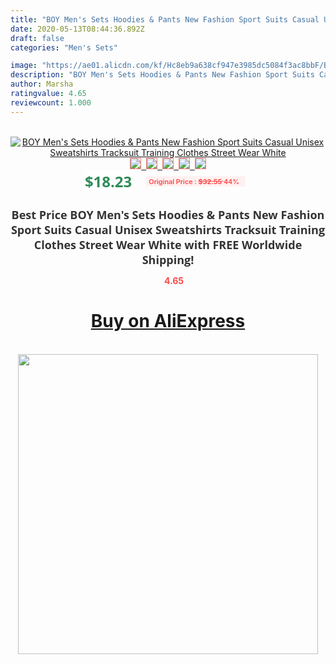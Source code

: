 ```yaml
---
title: "BOY Men's Sets Hoodies & Pants New Fashion Sport Suits Casual Unisex Sweatshirts Tracksuit Training Clothes Street Wear White"
date: 2020-05-13T08:44:36.892Z
draft: false
categories: "Men's Sets"

image: "https://ae01.alicdn.com/kf/Hc8eb9a638cf947e3985dc5084f3ac8bbF/BOY-Men-s-Sets-Hoodies-Pants-New-Fashion-Sport-Suits-Casual-Unisex-Sweatshirts-Tracksuit-Training-Clothes.jpg"
description: "BOY Men's Sets Hoodies & Pants New Fashion Sport Suits Casual Unisex Sweatshirts Tracksuit Training Clothes Street Wear White"
author: Marsha
ratingvalue: 4.65
reviewcount: 1.000
---
```

<br>
<div style="text-align: center;">
<a href="https://s.click.aliexpress.com/e/_9f6O1n" target="_blank" rel="nofollow noopener noreferrer"><img alt="BOY Men's Sets Hoodies & Pants New Fashion Sport Suits Casual Unisex Sweatshirts Tracksuit Training Clothes Street Wear White" class="magnifier-image" src="https://ae01.alicdn.com/kf/Hc8eb9a638cf947e3985dc5084f3ac8bbF/BOY-Men-s-Sets-Hoodies-Pants-New-Fashion-Sport-Suits-Casual-Unisex-Sweatshirts-Tracksuit-Training-Clothes.jpg_640x640.jpg">
<br>
<img style="border:1px solid salmon" src="https://ae01.alicdn.com/kf/Hc8eb9a638cf947e3985dc5084f3ac8bbF/BOY-Men-s-Sets-Hoodies-Pants-New-Fashion-Sport-Suits-Casual-Unisex-Sweatshirts-Tracksuit-Training-Clothes.jpg_120x120.jpg">&nbsp;&nbsp;<img style="border:1px solid salmon" src="https://ae01.alicdn.com/kf/Hb847b7f30d364a8892fdb49d0c5e4572s/BOY-Men-s-Sets-Hoodies-Pants-New-Fashion-Sport-Suits-Casual-Unisex-Sweatshirts-Tracksuit-Training-Clothes.jpg_120x120.jpg">&nbsp;&nbsp;<img style="border:1px solid salmon" src="https://ae01.alicdn.com/kf/H3aabc065a21c4aa8b9738df9c8db34edg/BOY-Men-s-Sets-Hoodies-Pants-New-Fashion-Sport-Suits-Casual-Unisex-Sweatshirts-Tracksuit-Training-Clothes.jpg_120x120.jpg">&nbsp;&nbsp;<img style="border:1px solid salmon" src="https://ae01.alicdn.com/kf/H038302142a6c48008fb8ec0cc5369f50B/BOY-Men-s-Sets-Hoodies-Pants-New-Fashion-Sport-Suits-Casual-Unisex-Sweatshirts-Tracksuit-Training-Clothes.jpg_120x120.jpg">&nbsp;&nbsp;<img style="border:1px solid salmon" src="https://ae01.alicdn.com/kf/H69c12701f2d54562b1f8434e0ea39ad1y/BOY-Men-s-Sets-Hoodies-Pants-New-Fashion-Sport-Suits-Casual-Unisex-Sweatshirts-Tracksuit-Training-Clothes.jpg_120x120.jpg"></a></div><br0>
<div style="text-align: center;"><span style="background-color: white; border: 0px; box-sizing: border-box; color: seagreen; display: inline-block; font-family: &quot;open sans&quot; , &quot;arial&quot; , &quot;helvetica&quot; , sans-serif , &quot;heiti&quot;; font-size: 24px; font-stretch: inherit; font-weight: 700; line-height: inherit; margin: 0px 10px 0px 0px; padding: 0px; vertical-align: middle;">$18.23 </span>
<span style="background: rgb(255 , 241 , 241); border-radius: 3px; border: 0px; box-sizing: border-box; color: #ff4747; display: inline-block; font-family: inherit; font-size: 12px; font-stretch: inherit; font-style: inherit; font-variant: inherit; font-weight: 600; line-height: inherit; margin: 0px; padding: 2px 5px; transform: scale(0.9); vertical-align: middle;">Original Price : <b style="text-decoration: line-through;">$32.55 </b> 44%&nbsp;&nbsp;</span></div>
<h1 style="color: #333333; display: inline-block; font-family: &quot;open sans&quot; , &quot;arial&quot; , &quot;helvetica&quot; , sans-serif , &quot;heiti&quot;; font-size: 18px; font-stretch: inherit; font-weight: 700; text-align: center;">Best Price BOY Men's Sets Hoodies & Pants New Fashion Sport Suits Casual Unisex Sweatshirts Tracksuit Training Clothes Street Wear White with FREE Worldwide Shipping!</h1>
<div style="color: #ff4747; text-align: center;">
<img src="https://4.bp.blogspot.com/-M0ZcTcb-5uY/XleCXlxnR4I/AAAAAAAAAEc/OrjgMkXV1oMQFaCRZj5HQwOCBcu3w1FegCPcBGAYYCw/s1600/star.png" style="height: 15px;">&nbsp;<b>4.65</b></div>
<div class="button_cont" align="center"><a class="buynow_a" href="https://s.click.aliexpress.com/e/_9f6O1n" target="_blank" rel="nofollow noopener noreferrer"><H1>Buy on AliExpress</H1></a></div><br>
<div class="separator" style="clear: both; text-align: center;">
<img src="https://lh3.googleusercontent.com/-pTy5HemUv9M/XlePHvY0dAI/AAAAAAAAAE4/0nX5iRUoIWY8eMW9Dpxeirr157OZliDIgCLcBGAsYHQ/s1600/badge.gif" width="480">
</div>
